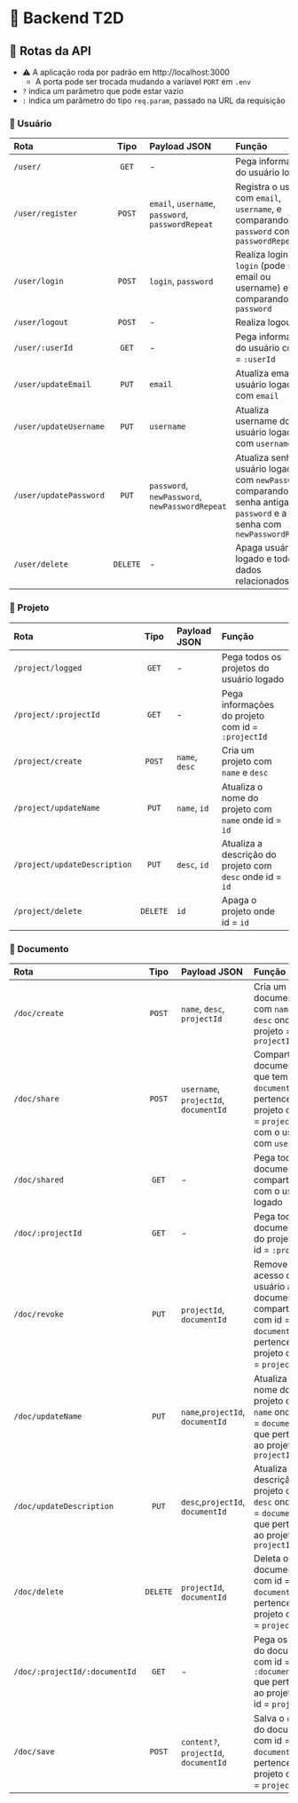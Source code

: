 # 🤖 Backend T2D

## 🚌 Rotas da API

- ⚠ A aplicação roda por padrão em http://localhost:3000
  - A porta pode ser trocada mudando a varíavel `PORT` em `.env`
- `?` indica um parâmetro que pode estar vazio
- `:` indica um parâmetro do tipo `req.param`, passado na URL da requisição

### 🧑 Usuário

| Rota                   |   Tipo   | Payload JSON                                      | Função                                                                                                                            |
| :--------------------- | :------: | :------------------------------------------------ | :-------------------------------------------------------------------------------------------------------------------------------- |
| `/user/`               |  `GET`   | -                                                 | Pega informações do usuário logado                                                                                                |
| `/user/register`       |  `POST`  | `email`, `username`, `password`, `passwordRepeat` | Registra o usuário com `email`, `username`, e comparando `password` com `passwordRepeat`                                          |
| `/user/login`          |  `POST`  | `login`, `password`                               | Realiza login com `login` (pode ser email ou username) e comparando `password`                                                    |
| `/user/logout`         |  `POST`  | -                                                 | Realiza logout                                                                                                                    |
| `/user/:userId`        |  `GET`   | -                                                 | Pega informações do usuário com id = `:userId`                                                                                    |
| `/user/updateEmail`    |  `PUT`   | `email`                                           | Atualiza email do usuário logado com `email`                                                                                      |
| `/user/updateUsername` |  `PUT`   | `username`                                        | Atualiza username do usuário logado com `username`                                                                                |
| `/user/updatePassword` |  `PUT`   | `password`, `newPassword`, `newPasswordRepeat`    | Atualiza senha do usuário logado com `newPassword`, comparando senha antiga com `password` e a nova senha com `newPasswordRepeat` |
| `/user/delete`         | `DELETE` | -                                                 | Apaga usuário logado e todos os dados relacionados                                                                                |

### 📁 Projeto

| Rota                         |   Tipo   | Payload JSON   | Função                                                    |
| :--------------------------- | :------: | :------------- | :-------------------------------------------------------- |
| `/project/logged`            |  `GET`   | -              | Pega todos os projetos do usuário logado                  |
| `/project/:projectId`        |  `GET`   | -              | Pega informações do projeto com id = `:projectId`         |
| `/project/create`            |  `POST`  | `name`, `desc` | Cria um projeto com `name` e `desc`                       |
| `/project/updateName`        |  `PUT`   | `name`, `id`   | Atualiza o nome do projeto com `name` onde id = `id`      |
| `/project/updateDescription` |  `PUT`   | `desc`, `id`   | Atualiza a descrição do projeto com `desc` onde id = `id` |
| `/project/delete`            | `DELETE` | `id`           | Apaga o projeto onde id = `id`                            |

### 📄 Documento

| Rota                          |   Tipo   | Payload JSON                          | Função                                                                                                                    |
| :---------------------------- | :------: | :------------------------------------ | :------------------------------------------------------------------------------------------------------------------------ |
| `/doc/create`                 |  `POST`  | `name`, `desc`, `projectId`           | Cria um documento com `name` e `desc` onde id do projeto = `projectId`                                                    |
| `/doc/share`                  |  `POST`  | `username`, `projectId`, `documentId` | Compartilha o documento que tem id = `documentId` e pertence ao projeto com id = `projectId` com o usuário com `username` |
| `/doc/shared`                 |  `GET`   | -                                     | Pega todos os documentos compartilhados com o usuário logado                                                              |
| `/doc/:projectId`             |  `GET`   | -                                     | Pega todos os documentos do projeto com id = `:projectId`                                                                 |
| `/doc/revoke`                 |  `PUT`   | `projectId`, `documentId`             | Remove o acesso do usuário ao documento compartilhado com id = `documentId` que pertence ao projeto com id = `projectId`  |
| `/doc/updateName`             |  `PUT`   | `name`,`projectId`, `documentId`      | Atualiza o nome do projeto com `name` onde o id = `documentId` que pertencer ao projeto com `projectId`                   |
| `/doc/updateDescription`      |  `PUT`   | `desc`,`projectId`, `documentId`      | Atualiza a descrição do projeto com `desc` onde o id = `documentId` que pertencer ao projeto com `projectId`              |
| `/doc/delete`                 | `DELETE` | `projectId`, `documentId`             | Deleta o documento com id = `documentId` que pertence ao projeto com id = `projectId`                                     |
| `/doc/:projectId/:documentId` |  `GET`   | -                                     | Pega os dados do documento com id = `:documentId` que pertence ao projeto com id = `projectId`                            |
| `/doc/save`                   |  `POST`  | `content?`, `projectId`, `documentId` | Salva o `content` do documento com id = `documentId` que pertence ao projeto com id = `projectId`                         |
